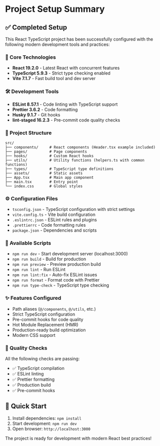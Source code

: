 # Project Setup Summary

## ✅ Completed Setup

This React TypeScript project has been successfully configured with the following modern development tools and practices:

### 🚀 Core Technologies

- **React 19.2.0** - Latest React with concurrent features
- **TypeScript 5.9.3** - Strict type checking enabled
- **Vite 7.1.7** - Fast build tool and dev server

### 🛠️ Development Tools

- **ESLint 8.57.1** - Code linting with TypeScript support
- **Prettier 3.6.2** - Code formatting
- **Husky 9.1.7** - Git hooks
- **lint-staged 16.2.3** - Pre-commit code quality checks

### 📁 Project Structure

```
src/
├── components/     # React components (Header.tsx example included)
├── pages/          # Page components
├── hooks/          # Custom React hooks
├── utils/          # Utility functions (helpers.ts with common functions)
├── types/          # TypeScript type definitions
├── assets/         # Static assets
├── App.tsx         # Main app component
├── main.tsx        # Entry point
└── index.css       # Global styles
```

### ⚙️ Configuration Files

- `tsconfig.json` - TypeScript configuration with strict settings
- `vite.config.ts` - Vite build configuration
- `.eslintrc.json` - ESLint rules and plugins
- `.prettierrc` - Code formatting rules
- `package.json` - Dependencies and scripts

### 🎯 Available Scripts

- `npm run dev` - Start development server (localhost:3000)
- `npm run build` - Build for production
- `npm run preview` - Preview production build
- `npm run lint` - Run ESLint
- `npm run lint:fix` - Auto-fix ESLint issues
- `npm run format` - Format code with Prettier
- `npm run type-check` - TypeScript type checking

### ✨ Features Configured

- Path aliases (`@/components`, `@/utils`, etc.)
- Strict TypeScript configuration
- Pre-commit hooks for code quality
- Hot Module Replacement (HMR)
- Production-ready build optimization
- Modern CSS support

### 🚦 Quality Checks

All the following checks are passing:

- ✅ TypeScript compilation
- ✅ ESLint linting
- ✅ Prettier formatting
- ✅ Production build
- ✅ Pre-commit hooks

## 🚀 Quick Start

1. Install dependencies: `npm install`
2. Start development: `npm run dev`
3. Open browser: `http://localhost:3000`

The project is ready for development with modern React best practices!
